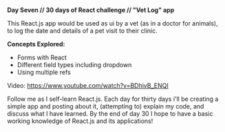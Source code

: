 **Day Seven // 30 days of React challenge // "Vet Log" app**

This React.js app would be used as ui by a vet (as in a doctor for animals), to log the date and details of a pet visit to their clinic.

**Concepts Explored:**
- Forms with React
- Different field types including dropdown
- Using multiple refs

Video: https://www.youtube.com/watch?v=BDhivB_ENQI

Follow me as I self-learn React.js. Each day for thirty days i'll be creating a simple app and posting about it, (attempting to) explain my code, and discuss what I have learned. By the end of day 30 I hope to have a basic working knowledge of React.js and its applications!
